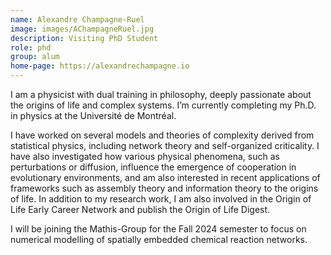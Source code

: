 ```yaml
---
name: Alexandre Champagne-Ruel
image: images/AChampagneRuel.jpg
description: Visiting PhD Student
role: phd
group: alum
home-page: https://alexandrechampagne.io
---
```


I am a physicist with dual training in philosophy, deeply passionate about the origins of life and complex systems. I’m currently completing my Ph.D. in physics at the Université de Montréal.

I have worked on several models and theories of complexity derived from statistical physics, including network theory and self-organized criticality. I have also investigated how various physical phenomena, such as perturbations or diffusion, influence the emergence of cooperation in evolutionary environments, and am also interested in recent applications of frameworks such as assembly theory and information theory to the origins of life. In addition to my research work, I am also involved in the Origin of Life Early Career Network and publish the Origin of Life Digest.

I will be joining the Mathis-Group for the Fall 2024 semester to focus on numerical modelling of spatially embedded chemical reaction networks.
